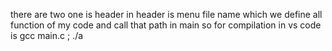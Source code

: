 there are two one is header in header is menu file name which we define all function of my code and call that path in main so for compilation in vs code is gcc  main.c ; ./a 
